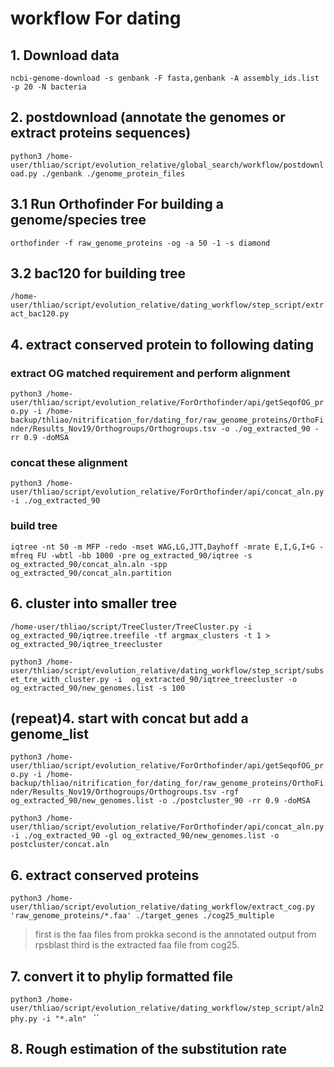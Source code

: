
# workflow For dating

## 1. Download data

`ncbi-genome-download -s genbank -F fasta,genbank -A assembly_ids.list -p 20 -N bacteria`


## 2. postdownload (annotate the genomes or extract proteins sequences)
`python3 /home-user/thliao/script/evolution_relative/global_search/workflow/postdownload.py ./genbank ./genome_protein_files`


## 3.1 Run Orthofinder For building a genome/species tree

`orthofinder -f raw_genome_proteins -og -a 50 -1 -s diamond`

## 3.2 bac120 for building tree

`/home-user/thliao/script/evolution_relative/dating_workflow/step_script/extract_bac120.py`


## 4. extract conserved protein to following dating

### extract OG matched requirement and perform alignment
`python3 /home-user/thliao/script/evolution_relative/ForOrthofinder/api/getSeqofOG_pro.py -i /home-backup/thliao/nitrification_for/dating_for/raw_genome_proteins/OrthoFinder/Results_Nov19/Orthogroups/Orthogroups.tsv -o ./og_extracted_90 -rr 0.9 -doMSA`

### concat these alignment
`python3 /home-user/thliao/script/evolution_relative/ForOrthofinder/api/concat_aln.py -i ./og_extracted_90 `

### build tree
`iqtree -nt 50 -m MFP -redo -mset WAG,LG,JTT,Dayhoff -mrate E,I,G,I+G -mfreq FU -wbtl -bb 1000 -pre og_extracted_90/iqtree -s og_extracted_90/concat_aln.aln -spp og_extracted_90/concat_aln.partition`

## 6. cluster into smaller tree
`/home-user/thliao/script/TreeCluster/TreeCluster.py -i  og_extracted_90/iqtree.treefile -tf argmax_clusters -t 1 > og_extracted_90/iqtree_treecluster`

`python3 /home-user/thliao/script/evolution_relative/dating_workflow/step_script/subset_tre_with_cluster.py -i  og_extracted_90/iqtree_treecluster -o og_extracted_90/new_genomes.list -s 100`


## (repeat)4. start with concat but add a genome_list
`python3 /home-user/thliao/script/evolution_relative/ForOrthofinder/api/getSeqofOG_pro.py -i /home-backup/thliao/nitrification_for/dating_for/raw_genome_proteins/OrthoFinder/Results_Nov19/Orthogroups/Orthogroups.tsv -rgf og_extracted_90/new_genomes.list -o ./postcluster_90 -rr 0.9 -doMSA `

`python3 /home-user/thliao/script/evolution_relative/ForOrthofinder/api/concat_aln.py -i ./og_extracted_90 -gl og_extracted_90/new_genomes.list -o postcluster/concat.aln`



## 6. extract conserved proteins
`python3 /home-user/thliao/script/evolution_relative/dating_workflow/extract_cog.py 'raw_genome_proteins/*.faa' ./target_genes ./cog25_multiple`
> first is the faa files from prokka 
> second is the annotated output from rpsblast
> third is the extracted faa file from cog25.  

## 7. convert it to phylip formatted file
`python3 /home-user/thliao/script/evolution_relative/dating_workflow/step_script/aln2phy.py -i "*.aln" `
``

## 8. Rough estimation of the substitution rate

